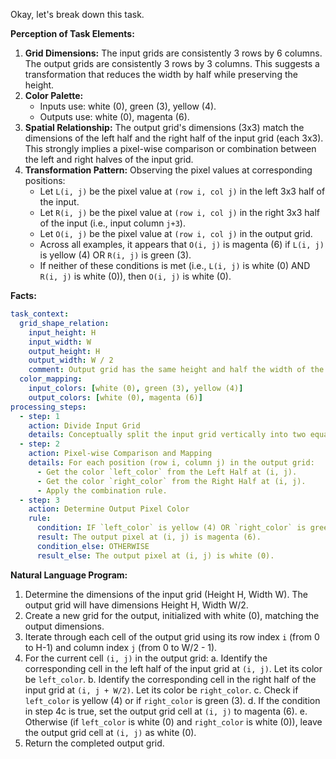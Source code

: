 Okay, let's break down this task.

**Perception of Task Elements:**

1.  **Grid Dimensions:** The input grids are consistently 3 rows by 6 columns. The output grids are consistently 3 rows by 3 columns. This suggests a transformation that reduces the width by half while preserving the height.
2.  **Color Palette:**
    *   Inputs use: white (0), green (3), yellow (4).
    *   Outputs use: white (0), magenta (6).
3.  **Spatial Relationship:** The output grid's dimensions (3x3) match the dimensions of the left half and the right half of the input grid (each 3x3). This strongly implies a pixel-wise comparison or combination between the left and right halves of the input grid.
4.  **Transformation Pattern:** Observing the pixel values at corresponding positions:
    *   Let `L(i, j)` be the pixel value at `(row i, col j)` in the left 3x3 half of the input.
    *   Let `R(i, j)` be the pixel value at `(row i, col j)` in the right 3x3 half of the input (i.e., input column `j+3`).
    *   Let `O(i, j)` be the pixel value at `(row i, col j)` in the output grid.
    *   Across all examples, it appears that `O(i, j)` is magenta (6) if `L(i, j)` is yellow (4) OR `R(i, j)` is green (3).
    *   If neither of these conditions is met (i.e., `L(i, j)` is white (0) AND `R(i, j)` is white (0)), then `O(i, j)` is white (0).

**Facts:**


```yaml
task_context:
  grid_shape_relation:
    input_height: H
    input_width: W
    output_height: H
    output_width: W / 2
    comment: Output grid has the same height and half the width of the input grid.
  color_mapping:
    input_colors: [white (0), green (3), yellow (4)]
    output_colors: [white (0), magenta (6)]
processing_steps:
  - step: 1
    action: Divide Input Grid
    details: Conceptually split the input grid vertically into two equal halves, a Left Half and a Right Half. Each half will have dimensions H x (W/2).
  - step: 2
    action: Pixel-wise Comparison and Mapping
    details: For each position (row i, column j) in the output grid:
      - Get the color `left_color` from the Left Half at (i, j).
      - Get the color `right_color` from the Right Half at (i, j).
      - Apply the combination rule.
  - step: 3
    action: Determine Output Pixel Color
    rule:
      condition: IF `left_color` is yellow (4) OR `right_color` is green (3)
      result: The output pixel at (i, j) is magenta (6).
      condition_else: OTHERWISE
      result_else: The output pixel at (i, j) is white (0).
```


**Natural Language Program:**

1.  Determine the dimensions of the input grid (Height H, Width W). The output grid will have dimensions Height H, Width W/2.
2.  Create a new grid for the output, initialized with white (0), matching the output dimensions.
3.  Iterate through each cell of the output grid using its row index `i` (from 0 to H-1) and column index `j` (from 0 to W/2 - 1).
4.  For the current cell `(i, j)` in the output grid:
    a.  Identify the corresponding cell in the left half of the input grid at `(i, j)`. Let its color be `left_color`.
    b.  Identify the corresponding cell in the right half of the input grid at `(i, j + W/2)`. Let its color be `right_color`.
    c.  Check if `left_color` is yellow (4) or if `right_color` is green (3).
    d.  If the condition in step 4c is true, set the output grid cell at `(i, j)` to magenta (6).
    e.  Otherwise (if `left_color` is white (0) and `right_color` is white (0)), leave the output grid cell at `(i, j)` as white (0).
5.  Return the completed output grid.